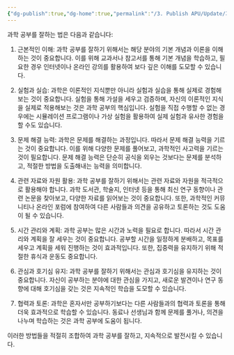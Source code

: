 ```yaml
---
{"dg-publish":true,"dg-home":true,"permalink":"/3. Publish APU/Update/과학교육/과학 공부 잘 하는 법/","tags":["gardenEntry"],"dgPassFrontmatter":true,"noteIcon":"","created":"","updated":""}
---
```


과학 공부를 잘하는 법은 다음과 같습니다:

1. 근본적인 이해: 과학 공부를 잘하기 위해서는 해당 분야의 기본 개념과 이론을 이해하는 것이 중요합니다. 이를 위해 교과서나 참고서를 통해 기본 개념을 학습하고, 필요한 경우 인터넷이나 온라인 강의를 활용하여 보다 깊은 이해를 도모할 수 있습니다.

2. 실험과 실습: 과학은 이론적인 지식뿐만 아니라 실험과 실습을 통해 실제로 경험해보는 것이 중요합니다. 실험을 통해 가설을 세우고 검증하며, 자신의 이론적인 지식을 실제로 적용해보는 것은 과학 공부의 핵심입니다. 실험을 직접 수행할 수 없는 경우에는 시뮬레이션 프로그램이나 가상 실험을 활용하여 실제 실험과 유사한 경험을 할 수도 있습니다.

3. 문제 해결 능력: 과학은 문제를 해결하는 과정입니다. 따라서 문제 해결 능력을 기르는 것이 중요합니다. 이를 위해 다양한 문제를 풀어보고, 과학적인 사고력을 기르는 것이 필요합니다. 문제 해결 능력은 단순히 공식을 외우는 것보다는 문제를 분석하고, 적절한 방법을 도출해내는 능력을 의미합니다.

4. 관련 자료와 자원 활용: 과학 공부를 잘하기 위해서는 관련 자료와 자원을 적극적으로 활용해야 합니다. 과학 도서관, 학술지, 인터넷 등을 통해 최신 연구 동향이나 관련 논문을 찾아보고, 다양한 자료를 읽어보는 것이 중요합니다. 또한, 과학적인 커뮤니티나 온라인 포럼에 참여하여 다른 사람들과 의견을 공유하고 토론하는 것도 도움이 될 수 있습니다.

5. 시간 관리와 계획: 과학 공부는 많은 시간과 노력을 필요로 합니다. 따라서 시간 관리와 계획을 잘 세우는 것이 중요합니다. 공부할 시간을 일정하게 분배하고, 목표를 세우고 계획을 세워 진행하는 것이 효과적입니다. 또한, 집중력을 유지하기 위해 적절한 휴식과 운동도 중요합니다.

6. 관심과 호기심 유지: 과학 공부를 잘하기 위해서는 관심과 호기심을 유지하는 것이 중요합니다. 자신이 공부하는 분야에 대한 관심을 가지고, 새로운 발견이나 연구 동향에 대해 호기심을 갖는 것은 지속적인 학습을 도모할 수 있습니다.

7. 협력과 토론: 과학은 혼자서만 공부하기보다는 다른 사람들과의 협력과 토론을 통해 더욱 효과적으로 학습할 수 있습니다. 동료나 선생님과 함께 문제를 풀거나, 의견을 나누며 학습하는 것은 과학 공부에 도움이 됩니다.

이러한 방법들을 적절히 조합하여 과학 공부를 잘하고, 지속적으로 발전시킬 수 있습니다.